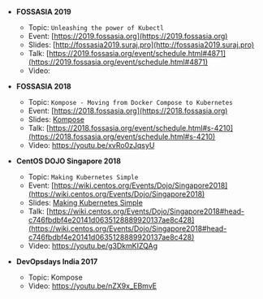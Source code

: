- **FOSSASIA 2019** 
    * Topic: `Unleashing the power of Kubectl`
    * Event: [https://2019.fossasia.org](https://2019.fossasia.org)
    * Slides: [http://fossasia2019.suraj.pro](http://fossasia2019.suraj.pro)
    * Talk: [https://2019.fossasia.org/event/schedule.html#4871](https://2019.fossasia.org/event/schedule.html#4871)
    * Video:

- **FOSSASIA 2018** 
    * Topic: `Kompose - Moving from Docker Compose to Kubernetes`
    * Event: [https://2018.fossasia.org](https://2018.fossasia.org)
    * Slides: [Kompose](https://docs.google.com/presentation/d/106RbSrL8i5YvEqKGhjaIJeogJRmGAK0ueNoz35Jk8tY/edit?usp=sharing)
    * Talk: [https://2018.fossasia.org/event/schedule.html#s-4210](https://2018.fossasia.org/event/schedule.html#s-4210)
    * Video: https://youtu.be/xvRo0zJqsyU

- **CentOS DOJO Singapore 2018** 
    * Topic: `Making Kubernetes Simple`
    * Event: [https://wiki.centos.org/Events/Dojo/Singapore2018](https://wiki.centos.org/Events/Dojo/Singapore2018)
    * Slides: [Making Kubernetes Simple](https://docs.google.com/presentation/d/1vp6Nt_joA-Zxnoe3eV_zlSOC2AI7slcNLuIuHXoh8uk/edit?usp=sharing)
    * Talk: [https://wiki.centos.org/Events/Dojo/Singapore2018#head-c746fbdbf4e20141d0635128889920137ae8c428](https://wiki.centos.org/Events/Dojo/Singapore2018#head-c746fbdbf4e20141d0635128889920137ae8c428)
    * Video: https://youtu.be/g3DkmKIZQAg

- **DevOpsdays India 2017**
    * Topic: Kompose
    * Video: https://youtu.be/nZX9x_EBmvE
   

